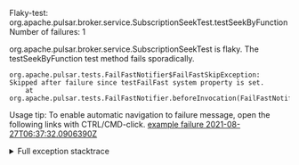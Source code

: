         
Flaky-test: org.apache.pulsar.broker.service.SubscriptionSeekTest.testSeekByFunction
Number of failures: 1

org.apache.pulsar.broker.service.SubscriptionSeekTest is flaky. The testSeekByFunction test method fails sporadically.

```
org.apache.pulsar.tests.FailFastNotifier$FailFastSkipException: Skipped after failure since testFailFast system property is set.
	at org.apache.pulsar.tests.FailFastNotifier.beforeInvocation(FailFastNotifier.java:88)

```

Usage tip: To enable automatic navigation to failure message, open the following links with CTRL/CMD-click.
[example failure 2021-08-27T06:37:32.0906390Z](https://github.com/apache/pulsar/runs/3440411059?check_suite_focus=true#step:9:2087)


<details>
<summary>Full exception stacktrace</summary>
<code><pre>
org.apache.pulsar.tests.FailFastNotifier$FailFastSkipException: Skipped after failure since testFailFast system property is set.
	at org.apache.pulsar.tests.FailFastNotifier.beforeInvocation(FailFastNotifier.java:88)

</pre></code>
</details>

